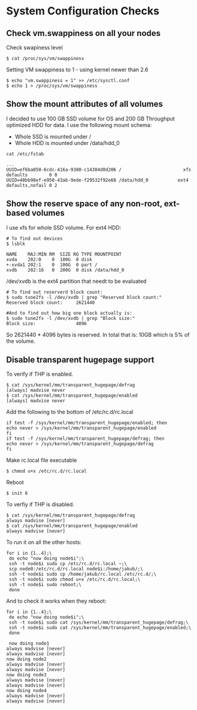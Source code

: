 # System Configuration Checks

## Check vm.swappiness on all your nodes

Check swapiness level
```
$ cat /proc/sys/vm/swappiness
```

Setting VM swappiness to 1 - using kernel newer than 2.6
```
$ echo "vm.swappiness = 1" >> /etc/sysctl.conf 
$ echo 1 > /proc/sys/vm/swappiness
```

## Show the mount attributes of all volumes
I decided to use 100 GB SSD volume for OS and 200 GB Throughput optimized HDD for data.
I use the following mount schema:
 - Whole SSD is mounted under /
 - Whole HDD is mounted under /data/hdd_0
```
cat /etc/fstab

...
UUID=ef6ba050-6cdc-416a-9380-c14304d0d206 /                       xfs     defaults        0 0
UUID=48bb98ef-e950-43ab-9ede-f29532f92e68 /data/hdd_0           ext4    defaults,nofail 0 2
```

## Show the reserve space of any non-root, ext-based volumes

I use xfs for whole SSD volume.
For ext4 HDD:

```
# To find out devices
$ lsblk

NAME    MAJ:MIN RM  SIZE RO TYPE MOUNTPOINT
xvda    202:0    0  100G  0 disk
+-xvda1 202:1    0  100G  0 part /
xvdb    202:16   0  200G  0 disk /data/hdd_0
```

/dev/xvdb is the ext4 partition that needt to be evaluated

```
# To find out reserverd block count:
$ sudo tune2fs -l /dev/xvdb | grep "Reserved block count:"
Reserved block count:     2621440

#And to find out how big one block actually is:
$ sudo tune2fs -l /dev/xvdb | grep "Block size:"
Block size:               4096
```

So 2621440 * 4096 bytes is reserved. In total that is: 10GB which is 5% of the volume.


## Disable transparent hugepage support

To verify if THP is enabled.
```
$ cat /sys/kernel/mm/transparent_hugepage/defrag
[always] madvise never
$ cat /sys/kernel/mm/transparent_hugepage/enabled
[always] madvise never
```

Add the following to the bottom of /etc/rc.d/rc.local
```
if test -f /sys/kernel/mm/transparent_hugepage/enabled; then
echo never > /sys/kernel/mm/transparent_hugepage/enabled
fi
if test -f /sys/kernel/mm/transparent_hugepage/defrag; then
echo never > /sys/kernel/mm/transparent_hugepage/defrag
fi
```

Make rc.local file executable
```
$ chmod u+x /etc/rc.d/rc.local
```
Reboot
```
$ init 6
```

To verfiy if THP is disabled.
```
$ cat /sys/kernel/mm/transparent_hugepage/defrag
always madvise [never]
$ cat /sys/kernel/mm/transparent_hugepage/enabled
always madvise [never]
```

To run it on all the other hosts:
```
for i in {1..4};\
 do echo "now doing node$i";\
 ssh -t node$i sudo cp /etc/rc.d/rc.local ~;\
 scp node0:/etc/rc.d/rc.local node$i:/home/jakub/;\
 ssh -t node$i sudo cp /home/jakub/rc.local /etc/rc.d/;\
 ssh -t node$i sudo chmod u+x /etc/rc.d/rc.local;\
 ssh -t node$i sudo reboot;\
 done
```

And to check it works when they reboot:
```
for i in {1..4};\
 do echo "now doing node$i";\
 ssh -t node$i sudo cat /sys/kernel/mm/transparent_hugepage/defrag;\
 ssh -t node$i sudo cat /sys/kernel/mm/transparent_hugepage/enabled;\
 done
 
 now doing node1
always madvise [never]
always madvise [never]
now doing node2
always madvise [never]
always madvise [never]
now doing node3
always madvise [never]
always madvise [never]
now doing node4
always madvise [never]
always madvise [never]
```

